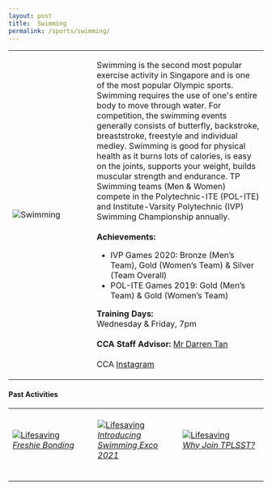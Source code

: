 ```yaml
---
layout: post
title:  Swimming
permalink: /sports/swimming/
---
```


<table>
    <tr>
        <td style="width:33%"><image src="/images/CCA_swimming.jpg" style="display:block;margin-left:auto;margin-right:auto;" alt="Swimming"></image></td>
        <td>
            <p>
                Swimming is the second most popular exercise activity in Singapore and is one of the most popular Olympic sports. Swimming requires the use of one's entire body to move through water. For competition, the swimming events generally consists of butterfly, backstroke, breaststroke, freestyle and individual medley. Swimming is good for physical health as it burns lots of calories, is easy on the joints, supports your weight, builds muscular strength and endurance. TP Swimming teams (Men & Women) compete in the Polytechnic-ITE (POL-ITE) and Institute-Varsity Polytechnic (IVP) Swimming Championship annually.<br>
                <br>
                <b>Achievements:</b><br>
                <ul>
                    <li>IVP Games 2020: Bronze (Men’s Team), Gold (Women’s Team) & Silver (Team Overall)</li>
                    <li>POL-ITE Games 2019: Gold (Men’s Team) & Gold (Women’s Team)</li>
                </ul>
            </p>
            <p>
                <b>Training Days:</b><br>
                Wednesday & Friday, 7pm<br>
                <br>
                <b>CCA Staff Advisor:</b> <a href="mailto:darrent@tp.edu.sg">Mr Darren Tan</a><br>
                <br>
                CCA <a href="https://www.instagram.com/tplsst">Instagram</a>
            </p>
        </td>
    </tr>
</table>


#### Past Activities

<table>
    <tr>
        <td style="width:33%"><br>
            <a href="https://www.instagram.com/p/CPNIyGCHrr7/">
                <image src="/images/CCA-swimming-ig4.png" style="display:block;margin-left:auto;margin-right:auto;" alt="Lifesaving">
                <h6 style="margin-top:0%">Freshie Bonding</h6>
                </image>
            </a>
        </td>
        <td style="width:33%"><br>
            <a href="https://www.instagram.com/p/CPHwDzvH0MW/">
                <image src="/images/CCA-swimming-ig5.png" style="display:block;margin-left:auto;margin-right:auto;" alt="Lifesaving">
                <h6 style="margin-top:0%">Introducing Swimming Exco 2021</h6>
                </image>
            </a>
        </td>
        <td style="width:33%"><br>
            <a href="https://www.instagram.com/p/CN6d2xFnxbL/">
                <image src="/images/CCA-swimming-ig6.png" style="display:block;margin-left:auto;margin-right:auto;" alt="Lifesaving">
                <h6 style="margin-top:0%">Why Join TPLSST?</h6>
                </image>
            </a>
        </td>
    </tr>
</table>
